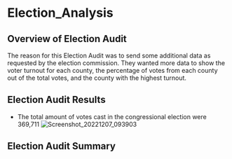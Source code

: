 # Election_Analysis
## Overview of Election Audit
The reason for this Election Audit was to send some additional data as requested by the election commission.  They wanted more data to show the voter turnout for each county, the percentage of votes from each county out of the total votes, and the county with the highest turnout.  

## Election Audit Results
* The total amount of votes cast in the congressional election were 369,711
![Screenshot_20221207_093903](https://user-images.githubusercontent.com/45715246/206208241-81895bdc-0a05-4bbf-a76f-dea15a9cb582.png)




## Election Audit Summary
